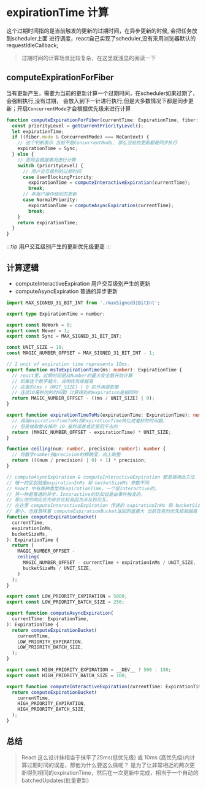 # expirationTime 计算

这个过期时间指的是当前触发的更新的过期时间，在异步更新的时候, 会把任务放到scheduler上面
进行调度，react自己实现了scheduler,没有采用浏览器默认的requestIdleCallback;

> 过期时间的计算场景比较复杂，在这里就浅显的阅读一下

## computeExpirationForFiber

当有更新产生，需要为当前的更新计算一个过期时间，在scheduler如果过期了，会强制执行,没有过期，
会放入到下一针进行执行;但是大多数情况下都是同步更新；开启`ConcurrentMode`才会根据优先级来进行计算

```typescript
function computeExpirationForFiber(currentTime: ExpirationTime, fiber: Fiber) {
  const priorityLevel = getCurrentPriorityLevel();
  let expirationTime;
  if ((fiber.mode & ConcurrentMode) === NoContext) {
    // 这个判断表示 当前不是ConcurrentMode, 那么当前的更新都是同步执行
    expirationTime = Sync;
  } else {
    // 否则会根据情况进行计算
    switch (priorityLevel) {
      // 用户交互级别的过期时间
      case UserBlockingPriority:
        expirationTime = computeInteractiveExpiration(currentTime);
        break;
      // 非用户操作级别的更新 
      case NormalPriority:
        expirationTime = computeAsyncExpiration(currentTime);
        break;
    }
    return expirationTime;
  }
}
```

:::tip 
用户交互级别产生的更新优先级更高
:::

## 计算逻辑

- computeInteractiveExpiration 用户交互级别产生的更新
- computeAsyncExpiration 普通的异步更新

```typescript
import MAX_SIGNED_31_BIT_INT from './maxSigned31BitInt';

export type ExpirationTime = number;

export const NoWork = 0;
export const Never = 1;
export const Sync = MAX_SIGNED_31_BIT_INT;

const UNIT_SIZE = 10;
const MAGIC_NUMBER_OFFSET = MAX_SIGNED_31_BIT_INT - 1;

// 1 unit of expiration time represents 10ms.
export function msToExpirationTime(ms: number): ExpirationTime {
  // react里，过期时间是从Number的最大安全数开始计算
  // 如果这个数字越大，说明优先级越高
  // 这里的(ms / UNIT_SIZE) | 0 的作用是取整
  // 连续10毫秒内的时间戳 计算得到的expiration是相同的
  return MAGIC_NUMBER_OFFSET - ((ms / UNIT_SIZE) | 0);
}

export function expirationTimeToMs(expirationTime: ExpirationTime): number {
  // 调用expirationTimeToMs将ExpirationTime转化成毫秒的时间戳，
  // 但是被取整去掉的 10 毫秒误差肯定是回不去的
  return (MAGIC_NUMBER_OFFSET - expirationTime) * UNIT_SIZE;
}

function ceiling(num: number, precision: number): number {
  // 将数字number按precision的精确度，向上取整
  return (((num / precision) | 0) + 1) * precision;
}

// computeAsyncExpiration & computeInteractiveExpiration 都是调用此方法
// 唯一的区别就是expirationInMs 和 bucketSizeMs 参数不同
// React 中有两种类型的ExpirationTime，一个是Interactive的，
// 另一种是普通的异步。Interactive的比如说是由事件触发的，
// 那么他的响应优先级会比较高因为涉及到交互。
// 在这里 computeInteractiveExpiration 传递的 expirationInMs 和 bucketSizeMs
// 更小，也就意味着 computeExpirationBucket返回的值更大 当前任务的优先级就越高
function computeExpirationBucket(
  currentTime,
  expirationInMs,
  bucketSizeMs,
): ExpirationTime {
  return (
    MAGIC_NUMBER_OFFSET -
    ceiling(
      MAGIC_NUMBER_OFFSET - currentTime + expirationInMs / UNIT_SIZE,
      bucketSizeMs / UNIT_SIZE,
    )
  );
}

export const LOW_PRIORITY_EXPIRATION = 5000;
export const LOW_PRIORITY_BATCH_SIZE = 250;

export function computeAsyncExpiration(
  currentTime: ExpirationTime,
): ExpirationTime {
  return computeExpirationBucket(
    currentTime,
    LOW_PRIORITY_EXPIRATION,
    LOW_PRIORITY_BATCH_SIZE,
  );
}

export const HIGH_PRIORITY_EXPIRATION = __DEV__ ? 500 : 150;
export const HIGH_PRIORITY_BATCH_SIZE = 100;

export function computeInteractiveExpiration(currentTime: ExpirationTime) {
  return computeExpirationBucket(
    currentTime,
    HIGH_PRIORITY_EXPIRATION,
    HIGH_PRIORITY_BATCH_SIZE,
  );
}
```

## 总结

> React 这么设计抹相当于抹平了25ms(低优先级) 或 10ms (高优先级)内计算过期时间的误差，那他为什么要这么做呢？
> 是为了让非常相近的两次更新得到相同的expirationTime，然后在一次更新中完成，相当于一个自动的batchedUpdates(批量更新)
